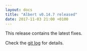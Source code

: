 ```yaml
---
layout: docs
title: "Albert v0.14.7 released"
date: 2017-11-03 21:00 +0100
---
```


This release contains the latest fixes.

Check the [git log](https://github.com/albertlauncher/albert/commits/v0.14.7) for details.
